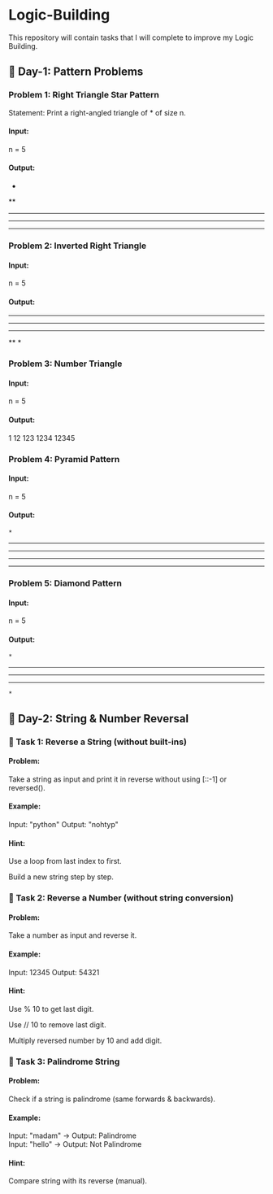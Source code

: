 # Logic-Building

This repository will contain tasks that I will complete to improve my Logic Building.

## 🧩 Day-1: Pattern Problems
### Problem 1: Right Triangle Star Pattern

Statement: Print a right-angled triangle of * of size n.

#### Input:

n = 5


#### Output:

*
**
***
****
*****

### Problem 2: Inverted Right Triangle

#### Input:

n = 5


#### Output:

*****
****
***
**
*

### Problem 3: Number Triangle

#### Input:

n = 5


#### Output:

1
12
123
1234
12345

### Problem 4: Pyramid Pattern

#### Input:

n = 5


#### Output:

    *
   ***
  *****
 *******
*********

### Problem 5: Diamond Pattern

#### Input:

n = 5


#### Output:

    *
   ***
  *****
   ***
    *

## 🧩 Day-2: String & Number Reversal
### 🔹 Task 1: Reverse a String (without built-ins)

#### Problem:
Take a string as input and print it in reverse without using [::-1] or reversed().

#### Example:

Input: "python"
Output: "nohtyp"


#### Hint:

Use a loop from last index to first.

Build a new string step by step.

### 🔹 Task 2: Reverse a Number (without string conversion)

#### Problem:
Take a number as input and reverse it.

#### Example:

Input: 12345
Output: 54321


#### Hint:

Use % 10 to get last digit.

Use // 10 to remove last digit.

Multiply reversed number by 10 and add digit.

### 🔹 Task 3: Palindrome String

#### Problem:
Check if a string is palindrome (same forwards & backwards).

#### Example:

Input: "madam" → Output: Palindrome  
Input: "hello" → Output: Not Palindrome


#### Hint:

Compare string with its reverse (manual).